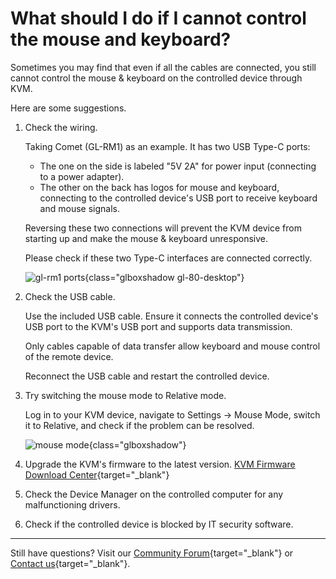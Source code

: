 # What should I do if I cannot control the mouse and keyboard?

Sometimes you may find that even if all the cables are connected, you still cannot control the mouse & keyboard on the controlled device through KVM.

Here are some suggestions.

1. Check the wiring. 

    Taking Comet (GL-RM1) as an example. It has two USB Type-C ports:  

    - The one on the side is labeled "5V 2A" for power input (connecting to a power adapter).  
    - The other on the back has logos for mouse and keyboard, connecting to the controlled device's USB port to receive keyboard and mouse signals. 

    Reversing these two connections will prevent the KVM device from starting up and make the mouse & keyboard unresponsive.
    
    Please check if these two Type-C interfaces are connected correctly.

    ![gl-rm1 ports](https://static.gl-inet.com/docs/kvm/faq/cannot_control_mouse/gl-rm1-ports.png){class="glboxshadow gl-80-desktop"}

2. Check the USB cable. 

    Use the included USB cable. Ensure it connects the controlled device's USB port to the KVM's USB port and supports data transmission.

    Only cables capable of data transfer allow keyboard and mouse control of the remote device.

    Reconnect the USB cable and restart the controlled device.

3. Try switching the mouse mode to Relative mode. 

    Log in to your KVM device, navigate to Settings -> Mouse Mode, switch it to Relative, and check if the problem can be resolved.

    ![mouse mode](https://static.gl-inet.com/docs/kvm/faq/cannot_control_mouse/mouse_mode.png){class="glboxshadow"}

4. Upgrade the KVM's firmware to the latest version. [KVM Firmware Download Center](https://dl.gl-inet.com/kvm){target="_blank"}

5. Check the Device Manager on the controlled computer for any malfunctioning drivers.

6. Check if the controlled device is blocked by IT security software.


---

Still have questions? Visit our [Community Forum](https://forum.gl-inet.com){target="_blank"} or [Contact us](https://www.gl-inet.com/contacts/){target="_blank"}.
